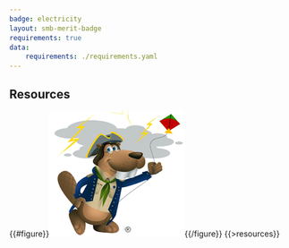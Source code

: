 ```yaml
---
badge: electricity
layout: smb-merit-badge
requirements: true
data:
    requirements: ./requirements.yaml
---
```


## Resources

{{#figure}}<img src="electricity-bucky.jpg" class="W(100%)" />{{/figure}}
{{>resources}}
